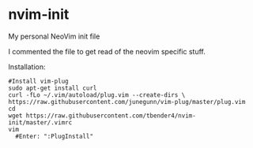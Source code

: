 # nvim-init
My personal NeoVim init file


I commented the file to get read of the neovim specific stuff.

Installation:

```
#Install vim-plug
sudo apt-get install curl
curl -fLo ~/.vim/autoload/plug.vim --create-dirs \
https://raw.githubusercontent.com/junegunn/vim-plug/master/plug.vim
cd
wget https://raw.githubusercontent.com/tbender4/nvim-init/master/.vimrc
vim
  #Enter: ":PlugInstall"
```

